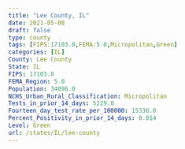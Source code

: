 ```yaml
---
title: "Lee County, IL"
date: 2021-05-08
draft: false
type: county
tags: [FIPS:17103.0,FEMA:5.0,Micropolitan,Green]
categories: [IL]
County: Lee County
State: IL
FIPS: 17103.0
FEMA_Region: 5.0
Population: 34096.0
NCHS_Urban_Rural_Classification: Micropolitan
Tests_in_prior_14_days: 5229.0
Fourteen_day_test_rate_per_100000: 15336.0
Percent_Positivity_in_prior_14_days: 0.014
Level: Green
url: /states/IL/lee-county
---
```



